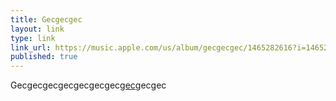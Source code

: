 ```yaml
---
title: Gecgecgec
layout: link
type: link
link_url: https://music.apple.com/us/album/gecgecgec/1465282616?i=1465282629
published: true
---
```


Gecgecgecgecgecgecgec[gec](https://music.apple.com/us/album/gecgecgec/1465282616?i=1465282629)gecgec